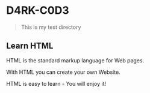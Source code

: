# D4RK-C0D3


> This is my test directory


## Learn HTML



HTML is the standard markup language for Web pages.

With HTML you can create your own Website.

HTML is easy to learn - You will enjoy it!





